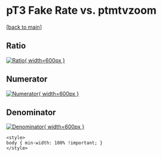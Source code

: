 # pT3 Fake Rate vs. ptmtvzoom

[[back to main](./)]



## Ratio

[![Ratio](../mtv/var/pT3_fakerate_ptmtvzoom.png){ width=600px }](../mtv/var/pT3_fakerate_ptmtvzoom.pdf)

## Numerator

[![Numerator](../mtv/num/pT3_fakerate_ptmtvzoom_num.png){ width=600px }](../mtv/num/pT3_fakerate_ptmtvzoom_num.pdf)

## Denominator

[![Denominator](../mtv/den/pT3_fakerate_ptmtvzoom_den.png){ width=600px }](../mtv/den/pT3_fakerate_ptmtvzoom_den.pdf)


``` {=html}
<style>
body { min-width: 100% !important; }
</style>
```
